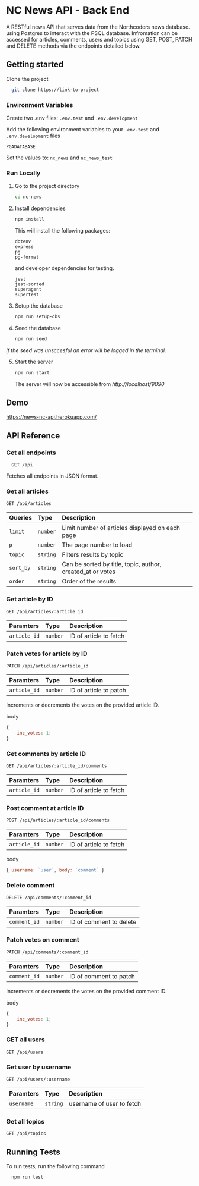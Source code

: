 # NC News API - Back End

A RESTful news API that serves data from the Northcoders news database.
using Postgres to interact with the PSQL database. Infromation can be accessed
for articles, comments, users and topics using GET, POST, PATCH and DELETE methods
via the endpoints detailed below.

## Getting started

Clone the project

```bash
  git clone https://link-to-project
```

### Environment Variables

Create two .env files: `.env.test` and `.env.development`

Add the following environment
variables to your `.env.test` and `.env.development` files

`PGADATABASE`

Set the values to: `nc_news` and `nc_news_test`

### Run Locally

1. Go to the project directory

   ```bash
   cd nc-news
   ```

2. Install dependencies

   ```bash
   npm install
   ```

   This will install the following packages:

       dotenv
       express
       pg
       pg-format

   and developer dependencies for testing.

       jest
       jest-sorted
       superagent
       supertest

3. Setup the database

   ```bash
   npm run setup-dbs
   ```

4. Seed the database
   ```bash
   npm run seed
   ```

_if the seed was unsccesful an error will be logged in the terminal._

5. Start the server

   ```bash
   npm run start
   ```

   The server will now be accessible from _http://localhost/9090_

## Demo

https://news-nc-api.herokuapp.com/

## API Reference

### Get all endpoints

```http
  GET /api
```

Fetches all endpoints in JSON format.

### Get all articles

```http
GET /api/articles
```

| Queries   | Type     | Description                                                |
| :-------- | :------- | :--------------------------------------------------------- |
| `limit`   | `number` | Limit number of articles displayed on each page            |
| `p`       | `number` | The page number to load                                    |
| `topic`   | `string` | Filters results by topic                                   |
| `sort_by` | `string` | Can be sorted by title, topic, author, created_at or votes |
| `order`   | `string` | Order of the results                                       |

### Get article by ID

```http
GET /api/articles/:article_id
```

| Paramters    | Type     | Description            |
| :----------- | :------- | :--------------------- |
| `article_id` | `number` | ID of article to fetch |

### Patch votes for article by ID

```http
PATCH /api/articles/:article_id
```

| Paramters    | Type     | Description            |
| :----------- | :------- | :--------------------- |
| `article_id` | `number` | ID of article to patch |

Increments or decrements the votes on the provided article ID.

body

```javascript
{
	inc_votes: 1;
}
```

### Get comments by article ID

```http
GET /api/articles/:article_id/comments
```

| Paramters    | Type     | Description            |
| :----------- | :------- | :--------------------- |
| `article_id` | `number` | ID of article to fetch |

### Post comment at article ID

```http
POST /api/articles/:article_id/comments
```

| Paramters    | Type     | Description            |
| :----------- | :------- | :--------------------- |
| `article_id` | `number` | ID of article to fetch |

body

```javascript
{ username: `user`, body: `comment` }
```

### Delete comment

```http
DELETE /api/comments/:comment_id
```

| Paramters    | Type     | Description             |
| :----------- | :------- | :---------------------- |
| `comment_id` | `number` | ID of comment to delete |

### Patch votes on comment

```http
PATCH /api/comments/:comment_id
```

| Paramters    | Type     | Description            |
| :----------- | :------- | :--------------------- |
| `comment_id` | `number` | ID of comment to patch |

Increments or decrements the votes on the provided comment ID.

body

```javascript
{
	inc_votes: 1;
}
```

### GET all users

```http
GET /api/users
```

### Get user by username

```http
GET /api/users/:username
```

| Paramters  | Type     | Description               |
| :--------- | :------- | :------------------------ |
| `username` | `string` | username of user to fetch |

### Get all topics

```http
GET /api/topics
```

## Running Tests

To run tests, run the following command

```bash
  npm run test
```
